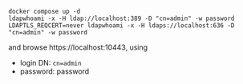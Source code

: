 ```shell
docker compose up -d
ldapwhoami -x -H ldap://localhost:389 -D "cn=admin" -w password
LDAPTLS_REQCERT=never ldapwhoami -x -H ldaps://localhost:636 -D "cn=admin" -w password
```
and browse https://localhost:10443, using
* login DN: `cn=admin`
* password: password
